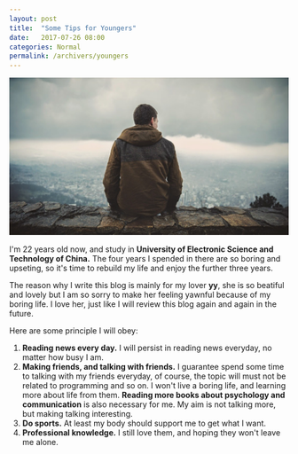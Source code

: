 ```yaml
---
layout: post
title:  "Some Tips for Youngers"
date:   2017-07-26 08:00
categories: Normal
permalink: /archivers/youngers
---
```


![](/image/newlife.jpg)

I'm 22 years old now, and study in **University of Electronic Science and Technology of China.** The four years I spended in there are so boring and upseting, so it's time to rebuild my life and enjoy the further three years.

The reason why I write this blog is mainly for my lover **yy**, she is so beatiful and lovely but I am so sorry to make her feeling yawnful because of my boring life. I love her, just like I will review this blog again and again in the future.

<!--more-->

Here are some principle I will obey:

1.  **Reading news every day.** I will persist in reading news everyday, no matter how busy I am.  
2.  **Making friends, and talking with friends.** I guarantee spend some time to talking with my friends everyday, of course, the topic will must not be related to programming and so on. I won't live a boring life, and learning more about life from them. **Reading more books about psychology and communication** is also necessary for me. My aim is not talking more, but making talking interesting.
3.  **Do sports.** At least my body should support me to get what I want.
4.  **Professional knowledge.** I still love them, and hoping they won't leave me alone.